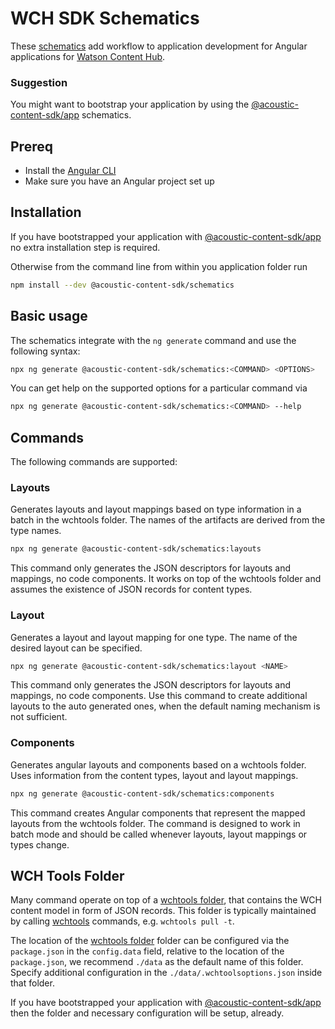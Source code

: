 # WCH SDK Schematics

These [schematics](https://www.npmjs.com/package/@angular-devkit/schematics) add workflow to application development for Angular applications for [Watson Content Hub](https://www.ibm.com/products/watson-content-hub).

### Suggestion

You might want to bootstrap your application by using the [@acoustic-content-sdk/app](https://www.npmjs.com/package/@acoustic-content-sdk/app) schematics.

## Prereq

- Install the [Angular CLI](https://cli.angular.io/)
- Make sure you have an Angular project set up

## Installation

If you have bootstrapped your application with [@acoustic-content-sdk/app](https://www.npmjs.com/package/@acoustic-content-sdk/app) no extra installation step is required.

Otherwise from the command line from within you application folder run

```bash
npm install --dev @acoustic-content-sdk/schematics
```

## Basic usage

The schematics integrate with the `ng generate` command and use the following syntax:

```bash
npx ng generate @acoustic-content-sdk/schematics:<COMMAND> <OPTIONS>
```

You can get help on the supported options for a particular command via

```bash
npx ng generate @acoustic-content-sdk/schematics:<COMMAND> --help
```

## Commands

The following commands are supported:

### Layouts

Generates layouts and layout mappings based on type information in a batch in the wchtools folder. The names of the artifacts are derived from the type names.

```bash
npx ng generate @acoustic-content-sdk/schematics:layouts
```

This command only generates the JSON descriptors for layouts and mappings, no code components. It works on top of the wchtools folder and assumes the existence of JSON records for content types.

### Layout

Generates a layout and layout mapping for one type. The name of the desired layout can be specified.

```bash
npx ng generate @acoustic-content-sdk/schematics:layout <NAME>
```

This command only generates the JSON descriptors for layouts and mappings, no code components. Use this command to create additional layouts to the auto generated ones, when the default naming mechanism is not sufficient.

### Components

Generates angular layouts and components based on a wchtools folder. Uses information from the content types, layout and layout mappings.

```bash
npx ng generate @acoustic-content-sdk/schematics:components
```

This command creates Angular components that represent the mapped layouts from the wchtools folder. The command is designed to work in batch mode and should be called whenever layouts, layout mappings or types change.

## WCH Tools Folder

Many command operate on top of a [wchtools folder](https://www.npmjs.com/package/wchtools-cli), that contains the WCH content model in form of JSON records. This folder is typically maintained by calling [wchtools](https://www.npmjs.com/package/wchtools-cli) commands, e.g. `wchtools pull -t`.

The location of the [wchtools folder](https://www.npmjs.com/package/wchtools-cli) folder can be configured via the `package.json` in the `config.data` field, relative to the location of the `package.json`, we recommend `./data` as the default name of this folder. Specify additional configuration in the `./data/.wchtoolsoptions.json` inside that folder.

If you have bootstrapped your application with [@acoustic-content-sdk/app](https://www.npmjs.com/package/@acoustic-content-sdk/app) then the folder and necessary configuration will be setup, already.

